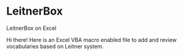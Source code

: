 # LeitnerBox
LeitnerBox on Excel

Hi there!
Here is an Excel VBA macro enabled file to add and review vocabularies based on Leitner system.
